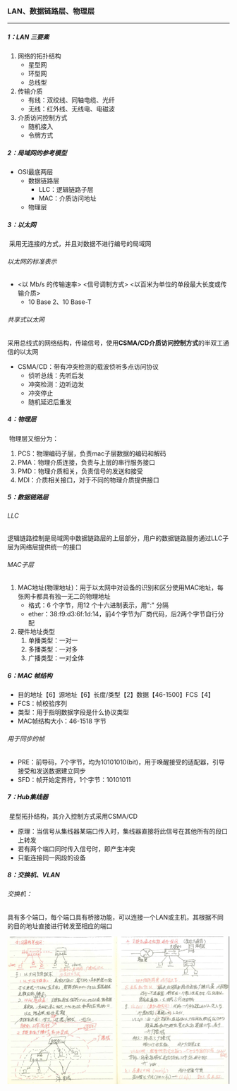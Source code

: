 ### LAN、数据链路层、物理层

------

##### 1：LAN 三要素

1. 网络的拓扑结构
   - 星型网
   - 环型网
   - 总线型
2. 传输介质
   - 有线：双绞线、同轴电缆、光纤
   - 无线：红外线、无线电、电磁波
3. 介质访问控制方式
   - 随机接入
   - 令牌方式

##### 2：局域网的参考模型

- OSI最底两层
  - 数据链路层
    - LLC：逻辑链路子层
    - MAC：介质访问地址
  - 物理层

##### 3：以太网

​	采用无连接的方式，并且对数据不进行编号的局域网

###### 以太网的标准表示

- <以 Mb/s  的传输速率> <信号调制方式> <以百米为单位的单段最大长度或传输介质>
  - 10 Base 2、10 Base-T

###### 共享式以太网

​	采用总线式的网络结构，传输信号，使用**CSMA/CD介质访问控制方式**的半双工通信的以太网

- CSMA/CD：带有冲突检测的载波侦听多点访问协议
  - 侦听总线：先听后发
  - 冲突检测：边听边发
  - 冲突停止
  - 随机延迟后重发

##### 4：物理层

​	物理层又细分为：

1. PCS：物理编码子层，负责mac子层数据的编码和解码
2. PMA：物理介质连接，负责与上层的串行服务接口
3. PMD：物理介质相关，负责信号的发送和接受
4. MDI：介质相关接口，对于不同的物理介质提供接口

##### 5：数据链路层

###### LLC

​	逻辑链路控制是局域网中数据链路层的上层部分，用户的数据链路服务通过LLC子层为网络层提供统一的接口

###### MAC子层

1. MAC地址(物理地址)：用于以太网中对设备的识别和区分使用MAC地址，每张网卡都具有独一无二的物理地址
   -  格式：6 个字节，用12 个十六进制表示，用":" 分隔
   - ether：38:f9:d3:6f:1d:14，前4个字节为厂商代码，后2两个字节自行分配
2. 硬件地址类型
   1. 单播类型：一对一
   2. 多播类型：一对多
   3. 广播类型：一对全体

##### 6：MAC 帧结构

- 目的地址【6】源地址【6】长度/类型【2】数据【46-1500】FCS【4】
- FCS：帧校验序列
- 类型：用于指明数据字段是什么协议类型
- MAC帧结构大小：46-1518 字节

###### 用于同步的帧

- PRE：前导码，7个字节，均为10101010(bit)，用于唤醒接受的适配器，引导接受和发送数据建立同步
- SFD：帧开始定界符，1个字节：10101011

##### 7：Hub集线器

​	星型拓扑结构，其介入控制方式采用CSMA/CD

- 原理：当信号从集线器某端口传入时，集线器直接将此信号在其他所有的段口上转发
- 若有两个端口同时传入信号时，即产生冲突
- 只能连接同一网段的设备

##### 8：交换机、VLAN

###### 交换机：

​	具有多个端口，每个端口具有桥接功能，可以连接一个LAN或主机，其根据不同的目的地址直接进行转发至相应的端口

![](https://github.com/likang315/Web-Developing/blob/master/2%EF%BC%9A%E8%AE%A1%E7%AE%97%E6%9C%BA%E7%BD%91%E7%BB%9C/%E7%89%A9%E7%90%86%E5%B1%82%EF%BC%8C%E6%95%B0%E9%93%BE%E5%B1%82/VLAN.png?raw=true)

